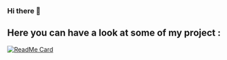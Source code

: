 ### Hi there 👋

<!--
**HKtueur1/HKtueur1** is a ✨ _special_ ✨ repository because its `README.md` (this file) appears on your GitHub profile.

Here are some ideas to get you started:

- 🔭 I’m currently working on ...
- 🌱 I’m currently learning ...
- 👯 I’m looking to collaborate on ...
- 🤔 I’m looking for help with ...
- 💬 Ask me about ...
- 📫 How to reach me: ...
- 😄 Pronouns: ...
- ⚡ Fun fact: ...
-->

## Here you can have a look at some of my project :
[![ReadMe Card](https://github-readme-stats.vercel.app/api/pin/?username=HKtueur1&repo=Epytodo&theme=radical&hide_border=false)](https://github.com/HKtueur1/Epytodo)
